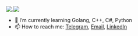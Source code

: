 
<a href="https://github.com/anuraghazra/github-readme-stats">
  <img align="center" src="https://github-readme-stats.vercel.app/api?username=PaShampusik&show_icons=true&theme=tokyonight" />
</a>
<a href="https://github.com/anuraghazra/convoychat">
  <img align="center" src="https://github-readme-stats.vercel.app/api/top-langs/?username=PaShampusik&langs_count=3&theme=tokyonight" />
</a>

- 🌱 I’m currently learning Golang, C++, C#, Python
- 📫 How to reach me: [Telegram](https://t.me/PaShampusik), [Email](mailto:shchirovpavel@gmail.com), [LinkedIn](https://www.linkedin.com/in/pashampusik/)
